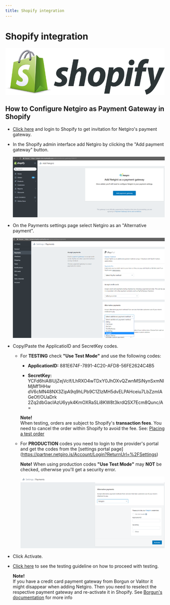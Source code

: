 ```yaml
---
title: Shopify integration
---
```


# Shopify integration

<img src="/images/shopify-logo-785x231.png">

## How to Configure Netgiro as Payment Gateway in Shopify

- [Click here](https://accounts.shopify.com/store-login?redirect=authorize_gateway%2F1030172) and login to Shopify to get invitation for Netgiro's payment gateway.

- In the Shopify admin interface add Netgiro by clicking the "Add payment gateway" button.

  <img src="images/Shopify_AddNetgiro.png">

- On the Payments settings page select Netgiro as an "Alternative payment".

  <img src="images/Shopify_Settings.png">

- Copy/Paste the ApplicatioID and SecretKey codes.

  - For **TESTING** check **"Use Test Mode"** and use the following codes:

    - **ApplicationID:** 881E674F-7891-4C20-AFD8-56FE2624C4B5

    - **SecretKey:** YCFd6hiA8lUjZejVcIf/LhRXO4wTDxY0JhOXvQZwnMSiNynSxmNIMjMf1HHw
                    dV6cMN48NX3ZipA9q9hLPb9C1ZIzMH5dvELPAHceiu7LbZzmIAGeOf/OUaDrk
                    2Zq2dbGacIAzU6yyk4KmOXRaSLi8KW8t3krdQSX7Ecm8Qunc/A=

    **Note!**    
    When testing, orders are subject to Shopify's **transaction fees**. You need to cancel the order within Shopify to avoid the fee.
    See: [Placing a test order](https://help.shopify.com/en/manual/checkout-settings/test-orders)



  - For **PRODUCTION** codes you need to login to the provider's portal and get the codes from the [settings portal page] (https://partner.netgiro.is/Account/Login?ReturnUrl=%2FSettings)

    **Note!** 
    When using production codes **"Use Test Mode"** may **NOT** be checked, otherwise you'll get a security error.

    <img src="images/Shopify_Codes.png">
      
- Click Activate.
    
- [Click here](https://netgiro.github.io/testing.html) to see the testing guideline on how to proceed with testing.
  
    **Note!**    
     If you have a credit card payment gateway from Borgun or Valitor it might disappear when adding Netgiro. 
     Then you need to reselect the respective payment gateway and re-activate it in Shopify. 
     See [Borgun's documentation](https://docs.borgun.is/hostedpayments/plugins/shopify/) for more info
    
        
